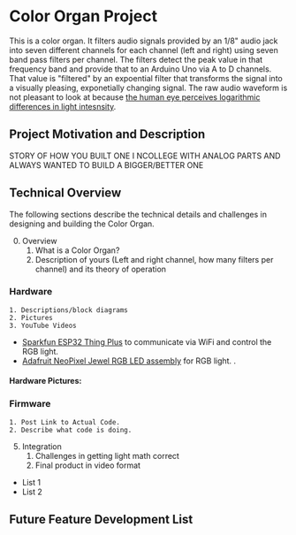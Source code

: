 # Color Organ Project
This is a color organ. It filters audio signals provided by an 1/8" audio jack into seven different channels for each channel (left and right) using seven band pass filters per channel. The filters detect the peak value in that frequency band and provide that to an Arduino Uno via A to D channels. That value is "filtered" by an expoential filter that transforms the signal into a visually pleasing, exponetially changing signal. The raw audio waveform is not pleasant to look at because [the human eye perceives logarithmic differences in light intesnsity](https://psychology.stackexchange.com/questions/5408/sensitivity-of-human-eye-to-luminance). 

## Project Motivation and Description
STORY OF HOW YOU BUILT ONE I NCOLLEGE WITH ANALOG PARTS AND ALWAYS WANTED TO BUILD A BIGGER/BETTER ONE

## Technical Overview
The following sections describe the technical details and challenges in designing and building the Color Organ.

0. Overview
    1. What is a Color Organ?
    2. Description of yours (Left and right channel, how many filters per channel) and its theory of operation

### Hardware
    1. Descriptions/block diagrams
    2. Pictures
    3. YouTube Videos

- [Sparkfun ESP32 Thing Plus](https://www.sparkfun.com/products/15663?gclid=CjwKCAiAp5qsBhAPEiwAP0qeJnRRSU4OE6ZlrzAAaxC8sL1j2-f2hIqKbaGOr5SEi_CV_tvKprVjEhoCCmUQAvD_BwE) to communicate via WiFi and control the RGB light. 
- [Adafruit NeoPixel Jewel RGB LED assembly](https://www.adafruit.com/product/2859?gad_source=1&gclid=CjwKCAiAp5qsBhAPEiwAP0qeJkzRK5o67oNMlqqDC8S1sDyIZCz12_C3Y6A9JUmND2r-IASDWLSKcRoCs48QAvD_BwE) for RGB light.
.

#### Hardware Pictures:


### Firmware
    1. Post Link to Actual Code. 
    2. Describe what code is doing. 

5. Integration
    1. Challenges in getting light math correct
    2. Final product in video format

- List 1
- List 2
  

## Future Feature Development List


